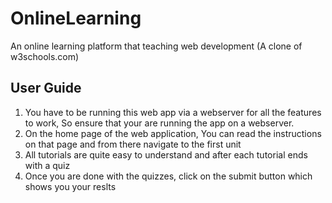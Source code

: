 # OnlineLearning
An online learning platform that teaching web development (A clone of w3schools.com)

## User Guide
1. You have to be running this web app via a webserver for all the features to work, So ensure that your are running the app on a webserver.
2. On the home page of the web application, You can read the instructions on that page and from there navigate to the first unit
3. All tutorials are quite easy to understand and after each tutorial ends with a quiz
4. Once you are done with the quizzes, click on the submit button which shows you your reslts



